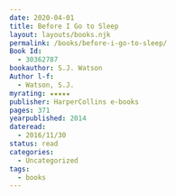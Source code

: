 ```yaml
---
date: 2020-04-01
title: Before I Go to Sleep
layout: layouts/books.njk
permalink: /books/before-i-go-to-sleep/
Book Id:
  - 30362787
bookauthor: S.J. Watson
Author l-f:
  - Watson, S.J.
myrating: ★★★★★
publisher: HarperCollins e-books
pages: 371
yearpublished: 2014
dateread:
  - 2016/11/30
status: read
categories:
  - Uncategorized
tags:
  - books
---
```

